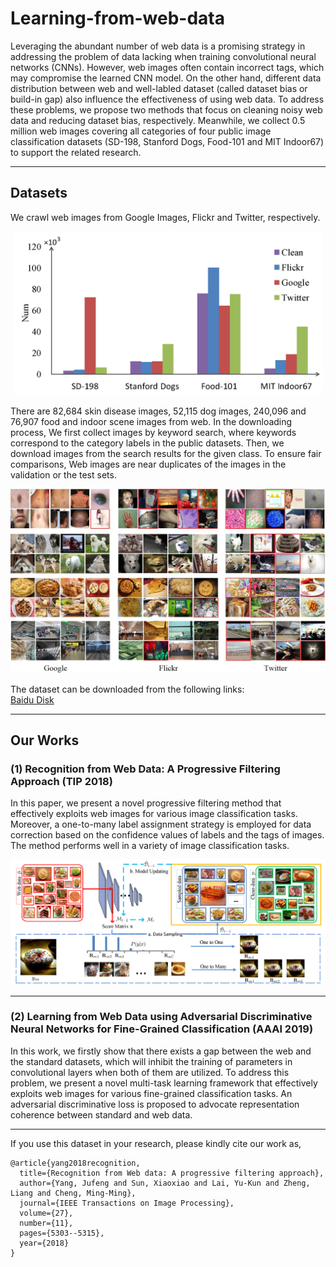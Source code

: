 # Learning-from-web-data
Leveraging the abundant number of web data is a promising strategy in addressing the problem of data lacking when training convolutional neural networks (CNNs). However, web images often contain incorrect tags, which may compromise the learned CNN model. On the other hand, different data distribution between web and well-labled dataset (called dataset bias or build-in gap) also influence the effectiveness of using web data. To address these problems, we propose two methods that focus on cleaning noisy web data and reducing dataset bias, respectively. Meanwhile, we collect 0.5 million web images covering all categories of four public image classification datasets (SD-198, Stanford Dogs, Food-101 and MIT Indoor67) to support the related research.

****
## Datasets
We crawl web images from Google Images, Flickr and Twitter, respectively. <br>

<div align="center">
<img src="https://github.com/sxzrt/Learning-from-web-data/blob/master/images/statistic.jpg"  width="495">  
</div>

There are 82,684 skin disease images, 52,115 dog images, 240,096 and 76,907 food and indoor scene images from web. In the downloading process, We first collect images by keyword search, where keywords correspond to the category labels in the public datasets. Then, we download images from the search results for the given class. To ensure fair comparisons, Web images are near duplicates of the images in the validation or the test sets.
<div align="center">
<img src="https://github.com/sxzrt/Learning-from-web-data/blob/master/images/dataset1.jpg"  width="700">  
</div>



The dataset can be downloaded from the following links:<br>
[Baidu Disk](https://pan.baidu.com/s/1vJWXM-SN7p5QttZZ_nzqQA)


****
## Our Works
### (1) Recognition from Web Data: A Progressive Filtering Approach (TIP 2018)
In this paper, we present a novel progressive filtering method that effectively exploits web images for various image classification tasks. Moreover, a one-to-many label assignment strategy is employed for data correction based on the confidence values of labels and the tags of images. The method performs well in a variety of image classification tasks.

<div align="center">
<img src="https://github.com/sxzrt/Learning-from-web-data/blob/master/images/progressive-l.jpg" width="800">  
</div>




****
### (2) Learning from Web Data using Adversarial Discriminative Neural Networks for Fine-Grained Classification (AAAI 2019)
In this work, we firstly show that there exists a gap between the web and the standard datasets, which will inhibit the training of parameters in convolutional layers when both of them are utilized. To address this problem, we present a novel multi-task learning framework that effectively exploits web images for various fine-grained classification tasks. An adversarial discriminative loss is proposed to advocate representation coherence between standard and web data.


**** 
If you use this dataset in your research, please kindly cite our work as, <br>
```
@article{yang2018recognition,
  title={Recognition from Web data: A progressive filtering approach},
  author={Yang, Jufeng and Sun, Xiaoxiao and Lai, Yu-Kun and Zheng, Liang and Cheng, Ming-Ming},
  journal={IEEE Transactions on Image Processing},
  volume={27},
  number={11},
  pages={5303--5315},
  year={2018}
}

```
